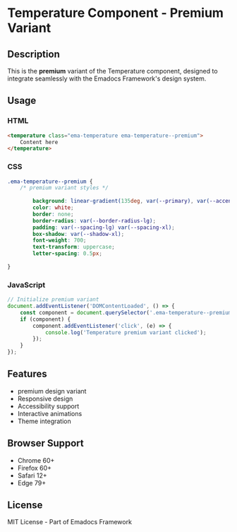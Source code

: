 # Temperature Component - Premium Variant

## Description
This is the **premium** variant of the Temperature component, designed to integrate seamlessly with the Emadocs Framework's design system.

## Usage

### HTML
```html
<temperature class="ema-temperature ema-temperature--premium">
    Content here
</temperature>
```

### CSS
```css
.ema-temperature--premium {
    /* premium variant styles */
    
        background: linear-gradient(135deg, var(--primary), var(--accent));
        color: white;
        border: none;
        border-radius: var(--border-radius-lg);
        padding: var(--spacing-lg) var(--spacing-xl);
        box-shadow: var(--shadow-xl);
        font-weight: 700;
        text-transform: uppercase;
        letter-spacing: 0.5px;
    
}
```

### JavaScript
```javascript
// Initialize premium variant
document.addEventListener('DOMContentLoaded', () => {
    const component = document.querySelector('.ema-temperature--premium');
    if (component) {
        component.addEventListener('click', (e) => {
            console.log('Temperature premium variant clicked');
        });
    }
});
```

## Features
- premium design variant
- Responsive design
- Accessibility support
- Interactive animations
- Theme integration

## Browser Support
- Chrome 60+
- Firefox 60+
- Safari 12+
- Edge 79+

## License
MIT License - Part of Emadocs Framework
